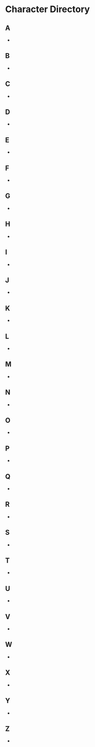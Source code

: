 # Character Directory

## A
- [](https://wiki.FirstRateRoleplay.com/characters/NAME.html)

## B
- [](https://wiki.FirstRateRoleplay.com/characters/NAME.html)

## C
- [](https://wiki.FirstRateRoleplay.com/characters/NAME.html)

## D
- [](https://wiki.FirstRateRoleplay.com/characters/NAME.html)

## E
- [](https://wiki.FirstRateRoleplay.com/characters/NAME.html)

## F
- [](https://wiki.FirstRateRoleplay.com/characters/NAME.html)

## G
- [](https://wiki.FirstRateRoleplay.com/characters/NAME.html)

## H
- [](https://wiki.FirstRateRoleplay.com/characters/NAME.html)

## I
- [](https://wiki.FirstRateRoleplay.com/characters/NAME.html)

## J
- [](https://wiki.FirstRateRoleplay.com/characters/NAME.html)

## K
- [](https://wiki.FirstRateRoleplay.com/characters/NAME.html)

## L
- [](https://wiki.FirstRateRoleplay.com/characters/NAME.html)

## M
- [](https://wiki.FirstRateRoleplay.com/characters/NAME.html)

## N
- [](https://wiki.FirstRateRoleplay.com/characters/NAME.html)

## O
- [](https://wiki.FirstRateRoleplay.com/characters/NAME.html)

## P
- [](https://wiki.FirstRateRoleplay.com/characters/NAME.html)

## Q
- [](https://wiki.FirstRateRoleplay.com/characters/NAME.html)

## R
- [](https://wiki.FirstRateRoleplay.com/characters/NAME.html)

## S
- [](https://wiki.FirstRateRoleplay.com/characters/NAME.html)

## T
- [](https://wiki.FirstRateRoleplay.com/characters/NAME.html)

## U
- [](https://wiki.FirstRateRoleplay.com/characters/NAME.html)

## V
- [](https://wiki.FirstRateRoleplay.com/characters/NAME.html)

## W
- [](https://wiki.FirstRateRoleplay.com/characters/NAME.html)

## X
- [](https://wiki.FirstRateRoleplay.com/characters/NAME.html)

## Y
- [](https://wiki.FirstRateRoleplay.com/characters/NAME.html)

## Z
- [](https://wiki.FirstRateRoleplay.com/characters/NAME.html)